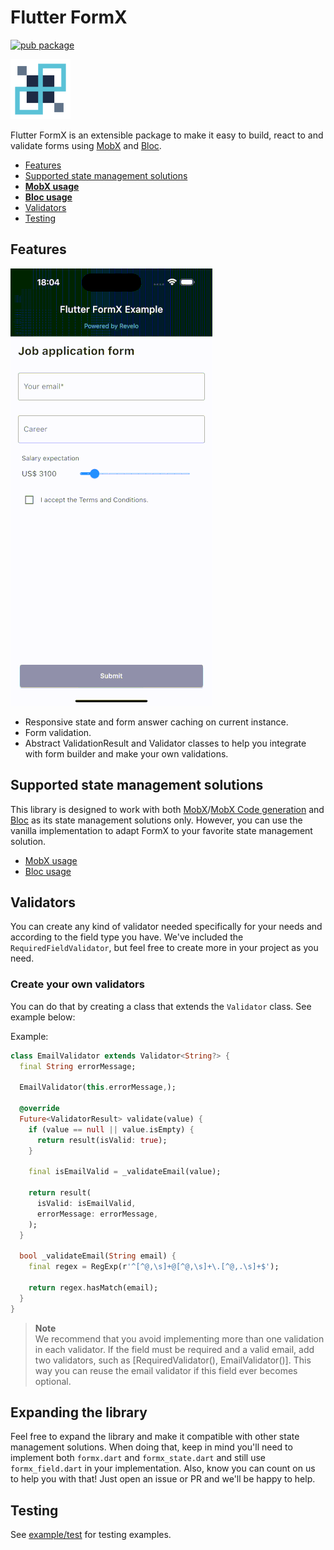 # Flutter FormX

[![pub package](https://img.shields.io/pub/v/flutter_formx?style=plastic&logo=flutter)](https://pub.dev/packages/flutter_formx)

![Flutter FormX Logo](https://raw.githubusercontent.com/revelojobs/flutter_formx/main/doc/static/FormX_Symbol96.png)

Flutter FormX is an extensible package to make it easy to build, react to and validate forms
using [MobX](https://pub.dev/packages/mobx) and [Bloc](https://pub.dev/packages/bloc).

- [Features](#features)
- [Supported state management solutions](#supported-state-management-solutions)
- **[MobX usage](https://github.com/revelotech/flutter_formx/tree/main/lib/src/form/adapters/mobx)**
- **[Bloc usage](https://github.com/revelotech/flutter_formx/tree/main/lib/src/form/adapters/bloc)**
- [Validators](#validators)
- [Testing](#testing)

## Features

![Working form gif](https://raw.githubusercontent.com/revelojobs/flutter_formx/main/doc/static/FormX_example.gif)

- Responsive state and form answer caching on current instance.
- Form validation.
- Abstract ValidationResult and Validator classes to help you integrate with form builder and make
  your own validations.

## Supported state management solutions

This library is designed to work with
both [MobX](https://pub.dev/packages/mobx)/[MobX Code generation](https://pub.dev/packages/mobx_codegen)
and [Bloc](https://pub.dev/packages/bloc) as its state management solutions only.
However, you can use the vanilla implementation to adapt FormX to your favorite state management
solution.

- [MobX usage](https://github.com/revelotech/flutter_formx/tree/main/lib/src/form/adapters/mobx)
- [Bloc usage](https://github.com/revelotech/flutter_formx/tree/main/lib/src/form/adapters/bloc)

## Validators

You can create any kind of validator needed specifically for your needs and according to the field
type you have. We've included the `RequiredFieldValidator`, but feel free to create more in your
project as you need.

### Create your own validators

You can do that by creating a class that extends the `Validator` class. See example below:

Example:

```dart
class EmailValidator extends Validator<String?> {
  final String errorMessage;

  EmailValidator(this.errorMessage,);

  @override
  Future<ValidatorResult> validate(value) {
    if (value == null || value.isEmpty) {
      return result(isValid: true);
    }

    final isEmailValid = _validateEmail(value);

    return result(
      isValid: isEmailValid,
      errorMessage: errorMessage,
    );
  }

  bool _validateEmail(String email) {
    final regex = RegExp(r'^[^@,\s]+@[^@,\s]+\.[^@,.\s]+$');

    return regex.hasMatch(email);
  }
}

```

> **Note**<br/>
> We recommend that you avoid implementing more than one validation in each validator. If the field
> must be required and a valid email, add two validators, such as
> [RequiredValidator(), EmailValidator()]. This way you can reuse the email validator if this field
> ever becomes optional.

## Expanding the library

Feel free to expand the library and make it compatible with other state management solutions. When
doing that, keep in mind you'll need to implement both `formx.dart` and `formx_state.dart` and still
use `formx_field.dart` in your implementation. Also, know you can count on us to help you with that!
Just open an issue or PR and we'll be happy to help.

## Testing

See [example/test](https://github.com/revelojobs/flutter_formx/tree/main/test/form) for testing
examples.
